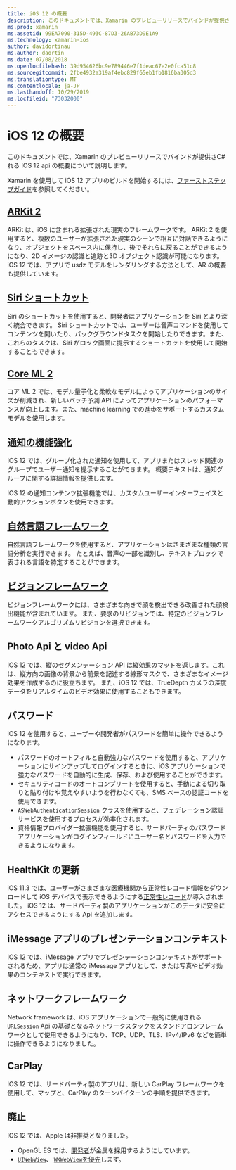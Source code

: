 ```yaml
---
title: iOS 12 の概要
description: このドキュメントでは、Xamarin のプレビューリリースでバインドが提供さC#れる IOS 12 api の概要について説明します。
ms.prod: xamarin
ms.assetid: 99EA7090-315D-493C-87D3-26AB73D9E1A9
ms.technology: xamarin-ios
author: davidortinau
ms.author: daortin
ms.date: 07/08/2018
ms.openlocfilehash: 39d954626bc9e789446e7f1deac67e2e0fca51c8
ms.sourcegitcommit: 2fbe4932a319af4ebc829f65eb1fb1816ba305d3
ms.translationtype: MT
ms.contentlocale: ja-JP
ms.lasthandoff: 10/29/2019
ms.locfileid: "73032000"
---
```

# <a name="introduction-to-ios-12"></a>iOS 12 の概要

このドキュメントでは、Xamarin のプレビューリリースでバインドが提供さC#れる IOS 12 api の概要について説明します。

Xamarin を使用して iOS 12 アプリのビルドを開始するには、[ファーストステップガイド](get-started.md)を参照してください。

## <a name="arkit-2arkit2md"></a>[ARKit 2](arkit2.md)

ARKit は、iOS に含まれる拡張された現実のフレームワークです。 ARKit 2 を使用すると、複数のユーザーが拡張された現実のシーンで相互に対話できるようになり、オブジェクトをスペース内に保持し、後でそれらに戻ることができるようになり、2D イメージの認識と追跡と3D オブジェクト認識が可能になります。 iOS 12 では、アプリで usdz モデルをレンダリングする方法として、AR の概要も提供しています。

## <a name="siri-shortcutssiri-shortcutsmd"></a>[Siri ショートカット](siri-shortcuts.md)

Siri のショートカットを使用すると、開発者はアプリケーションを Siri とより深く統合できます。 Siri ショートカットでは、ユーザーは音声コマンドを使用してコンテンツを開いたり、バックグラウンドタスクを開始したりできます。また、これらのタスクは、Siri がロック画面に提示するショートカットを使用して開始することもできます。

## <a name="core-ml-2coremlmd"></a>[Core ML 2](coreml.md)

コア ML 2 では、モデル量子化と柔軟なモデルによってアプリケーションのサイズが削減され、新しいバッチ予測 API によってアプリケーションのパフォーマンスが向上します。また、machine learning での進歩をサポートするカスタムモデルを使用します。

## <a name="notification-improvementsnotificationsindexmd"></a>[通知の機能強化](notifications/index.md)

IOS 12 では、グループ化された通知を使用して、アプリまたはスレッド関連のグループでユーザー通知を提示することができます。 概要テキストは、通知グループに関する詳細情報を提供します。

IOS 12 の通知コンテンツ拡張機能では、カスタムユーザーインターフェイスと動的アクションボタンを使用できます。

## <a name="natural-language-frameworknatural-languagemd"></a>[自然言語フレームワーク](natural-language.md)

自然言語フレームワークを使用すると、アプリケーションはさまざまな種類の言語分析を実行できます。 たとえば、音声の一部を識別し、テキストブロックで表される言語を特定することができます。

## <a name="vision-frameworkiosplatformintroduction-to-ios11visionmd"></a>[ビジョンフレームワーク](~/ios/platform/introduction-to-ios11/vision.md)

ビジョンフレームワークには、さまざまな向きで顔を検出できる改善された顔検出機能が含まれています。 また、要求のリビジョンでは、特定のビジョンフレームワークアルゴリズムリビジョンを選択できます。

## <a name="photo-and-video-apis"></a>Photo Api と video Api

IOS 12 では、縦のセグメンテーション API は縦効果のマットを返します。これは、縦方向の画像の背景から前景を記述する線形マスクで、さまざまなイメージ効果を作成するのに役立ちます。 また、iOS 12 では、TrueDepth カメラの深度データをリアルタイムのビデオ効果に使用することもできます。

## <a name="passwords"></a>パスワード

iOS 12 を使用すると、ユーザーや開発者がパスワードを簡単に操作できるようになります。

- パスワードのオートフィルと自動強力なパスワードを使用すると、アプリケーションにサインアップしてログインするときに、iOS アプリケーションで強力なパスワードを自動的に生成、保存、および使用することができます。
- セキュリティコードのオートコンプリートを使用すると、手動による切り取りと貼り付けや覚えやすいようを行わなくても、SMS ベースの認証コードを使用できます。
- `ASWebAuthenticationSession` クラスを使用すると、フェデレーション認証サービスを使用するプロセスが効率化されます。
- 資格情報プロバイダー拡張機能を使用すると、サードパーティのパスワードアプリケーションがログインフィールドにユーザー名とパスワードを入力できるようになります。

## <a name="healthkit-updates"></a>HealthKit の更新

iOS 11.3 では、ユーザーがさまざまな医療機関から正常性レコード情報をダウンロードして iOS デバイスで表示できるようにする[正常性レコード](https://www.apple.com/healthcare/health-records/)が導入されました。 iOS 12 は、サードパーティ製のアプリケーションがこのデータに安全にアクセスできるようにする Api を追加します。

## <a name="imessage-app-presentation-contexts"></a>iMessage アプリのプレゼンテーションコンテキスト

IOS 12 では、iMessage アプリでプレゼンテーションコンテキストがサポートされるため、アプリは通常の iMessage アプリとして、または写真やビデオ効果のコンテキストで実行できます。

## <a name="network-framework"></a>ネットワークフレームワーク

Network framework は、iOS アプリケーションで一般的に使用される `URLSession` Api の基礎となるネットワークスタックをスタンドアロンフレームワークとして使用できるようになり、TCP、UDP、TLS、IPv4/IPv6 などを簡単に操作できるようになりました。

## <a name="carplay"></a>CarPlay

IOS 12 では、サードパーティ製のアプリは、新しい CarPlay フレームワークを使用して、マップと、CarPlay のターンバイターンの手順を提供できます。

## <a name="deprecations"></a>廃止

IOS 12 では、Apple は非推奨となりました。

- OpenGL ES では、[開発者](https://developer.apple.com/ios/whats-new/)が金属を採用するようにしています。
- [`UIWebView`](xref:UIKit.UIWebView)、 [`WKWebView`を優先](https://developer.apple.com/documentation/webkit/wkwebview?language=objc)します。
